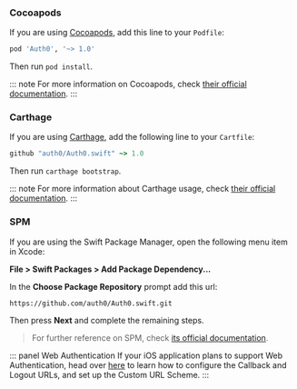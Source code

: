 ### Cocoapods

If you are using [Cocoapods](https://cocoapods.org), add this line to your `Podfile`:

```ruby
pod 'Auth0', '~> 1.0'
```

Then run `pod install`.

::: note
For more information on Cocoapods, check [their official documentation](https://guides.cocoapods.org/using/getting-started.html).
:::

### Carthage

If you are using [Carthage](https://github.com/Carthage/Carthage), add the following line to your `Cartfile`:

```ruby
github "auth0/Auth0.swift" ~> 1.0
```

Then run `carthage bootstrap`.

::: note
For more information about Carthage usage, check [their official documentation](https://github.com/Carthage/Carthage#if-youre-building-for-ios-tvos-or-watchos).
:::

### SPM

If you are using the Swift Package Manager, open the following menu item in Xcode:

**File > Swift Packages > Add Package Dependency...**

In the **Choose Package Repository** prompt add this url: 

```text
https://github.com/auth0/Auth0.swift.git
```

Then press **Next** and complete the remaining steps.

> For further reference on SPM, check [its official documentation](https://developer.apple.com/documentation/xcode/adding_package_dependencies_to_your_app).

::: panel Web Authentication
If your iOS application plans to support Web Authentication, head over [here](/libraries/auth0-swift#web-based-auth-ios-only-) to learn how to configure the Callback and Logout URLs, and set up the Custom URL Scheme.
:::
